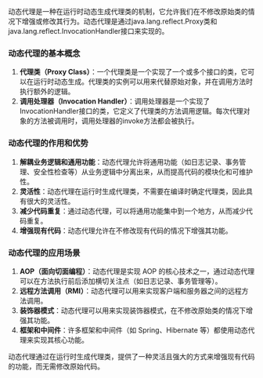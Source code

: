 动态代理是一种在运行时动态生成代理类的机制，它允许我们在不修改原始类的情况下增强或修改其行为。动态代理是通过java.lang.reflect.Proxy类和java.lang.reflect.InvocationHandler接口来实现的。
### 动态代理的基本概念

1. **代理类（Proxy Class）**：一个代理类是一个实现了一个或多个接口的类，它可以在运行时动态生成。代理类的实例可以用来代替原始对象，并在调用方法时执行额外的逻辑。
2. **调用处理器（Invocation Handler）**：调用处理器是一个实现了InvocationHandler接口的类，它定义了代理类的方法调用逻辑。每次代理对象的方法被调用时，调用处理器的invoke方法都会被执行。
### 动态代理的作用和优势

1. **解耦业务逻辑和通用功能**：动态代理允许将通用功能（如日志记录、事务管理、安全性检查等）从业务逻辑中分离出来，从而提高代码的模块化和可维护性。
2. **灵活性**：动态代理在运行时生成代理类，不需要在编译时确定代理类，因此具有很大的灵活性。
3. **减少代码重复**：通过动态代理，可以将通用功能集中到一个地方，从而减少代码重复。
4. **增强现有代码**：动态代理允许在不修改现有代码的情况下增强其功能。
### 动态代理的应用场景

1. **AOP（面向切面编程）**：动态代理是实现 AOP 的核心技术之一，通过动态代理可以在方法执行前后添加横切关注点（如日志记录、事务管理等）。
2. **远程方法调用（RMI）**：动态代理可以用来实现客户端和服务器之间的远程方法调用。
3. **装饰器模式**：动态代理可以用来实现装饰器模式，在不修改原始类的情况下增强其功能。
4. **框架和中间件**：许多框架和中间件（如 Spring、Hibernate 等）都使用动态代理来实现其核心功能。

动态代理通过在运行时生成代理类，提供了一种灵活且强大的方式来增强现有代码的功能，而无需修改原始代码。
